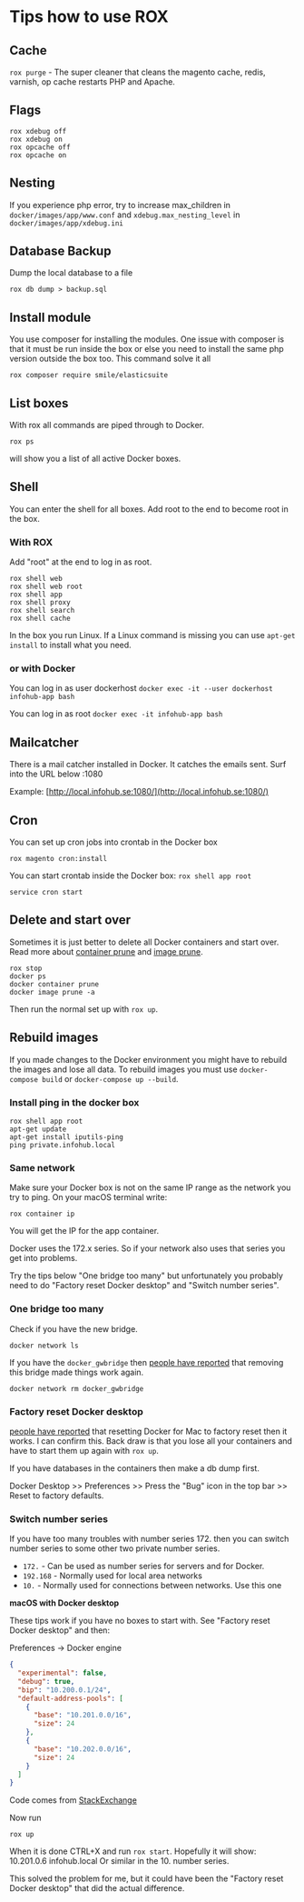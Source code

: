 # Tips how to use ROX

## Cache
`rox purge` - The super cleaner that cleans the magento cache, redis, varnish, op cache restarts PHP and Apache.

## Flags
```
rox xdebug off
rox xdebug on
rox opcache off
rox opcache on
```

## Nesting
If you experience php error, try to increase max_children in `docker/images/app/www.conf` and `xdebug.max_nesting_level` in `docker/images/app/xdebug.ini`

## Database Backup
Dump the local database to a file
```
rox db dump > backup.sql
```

## Install module
You use composer for installing the modules. One issue with composer is that it must be run inside the box or else you need to install the same
php version outside the box too.
This command solve it all
```
rox composer require smile/elasticsuite
```

## List boxes
With rox all commands are piped through to Docker.
```
rox ps
```
will show you a list of all active Docker boxes.

## Shell
You can enter the shell for all boxes. Add root to the end to become root in the box.

### With ROX
Add "root" at the end to log in as root.
```
rox shell web
rox shell web root
rox shell app
rox shell proxy
rox shell search
rox shell cache
```
In the box you run Linux. If a Linux command is missing you can use `apt-get install` to install what you need.

### or with Docker

You can log in as user dockerhost
`docker exec -it --user dockerhost infohub-app bash`

You can log in as root
`docker exec -it infohub-app bash`

## Mailcatcher
There is a mail catcher installed in Docker. It catches the emails sent. Surf into the URL below :1080

Example: [http://local.infohub.se:1080/](http://local.infohub.se:1080/)

## Cron
You can set up cron jobs into crontab in the Docker box
```
rox magento cron:install
```
You can start crontab inside the Docker box: `rox shell app root`
```
service cron start
```

## Delete and start over
Sometimes it is just better to delete all Docker containers and start over.
Read more about [container prune](https://docs.docker.com/engine/reference/commandline/container_prune/) and [image prune](https://docs.docker.com/engine/reference/commandline/image_prune/).

```
rox stop
docker ps
docker container prune
docker image prune -a
```

Then run the normal set up with `rox up`.

## Rebuild images
If you made changes to the Docker environment you might have to rebuild the images and lose all data.
To rebuild images you must use `docker-compose build` or `docker-compose up --build`.

### Install ping in the docker box

```
rox shell app root
apt-get update
apt-get install iputils-ping
ping private.infohub.local
```

### Same network
Make sure your Docker box is not on the same IP range as the network you try to ping.
On your macOS terminal write:
```
rox container ip 
``` 
You will get the IP for the app container.

Docker uses the 172.x series. So if your network also uses that series you get into problems.

Try the tips below "One bridge too many" but unfortunately you probably need to do "Factory reset Docker desktop" and "Switch number series". 

### One bridge too many
Check if you have the new bridge.
```
docker network ls
```
If you have the `docker_gwbridge` then [people have reported](https://github.com/docker/for-mac/issues/2345) that removing this bridge made things work again.
```
docker network rm docker_gwbridge
```

### Factory reset Docker desktop
[people have reported](https://github.com/docker/for-mac/issues/2345) that resetting Docker for Mac to factory reset then it works. I can confirm this.
Back draw is that you lose all your containers and have to start them up again with `rox up`.

If you have databases in the containers then make a db dump first.

Docker Desktop >> Preferences >> Press the "Bug" icon in the top bar >> Reset to factory defaults.

### Switch number series
If you have too many troubles with number series 172. then you can switch number series to some other two private number series.
* `172.` - Can be used as number series for servers and for Docker.
* `192.168` - Normally used for local area networks
* `10.` - Normally used for connections between networks. Use this one

**macOS with Docker desktop**  

These tips work if you have no boxes to start with. See "Factory reset Docker desktop" and then:

Preferences -> Docker engine

```JSON
{
  "experimental": false,
  "debug": true,
  "bip": "10.200.0.1/24",
  "default-address-pools": [
    {
      "base": "10.201.0.0/16",
      "size": 24
    },
    {
      "base": "10.202.0.0/16",
      "size": 24
    }
  ]
}
```
Code comes from [StackExchange](https://serverfault.com/questions/916941/configuring-docker-to-not-use-the-172-17-0-0-range)

Now run
```
rox up
```
When it is done CTRL+X and run `rox start`.
Hopefully it will show:  
10.201.0.6 infohub.local
Or similar in the 10. number series.

This solved the problem for me, but it could have been the "Factory reset Docker desktop" that did the actual difference.
